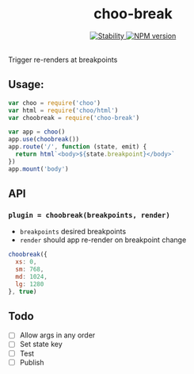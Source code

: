 <h1 align="center">choo-break</h1>

<div align="center">
  <a href="https://nodejs.org/api/documentation.html#documentation_stability_index">
    <img src="https://img.shields.io/badge/stability-experimental-orange.svg?style=flat-square" alt="Stability" />
  </a>
  <a href="https://www.npmjs.com/package/choo-break">
    <img src="https://img.shields.io/npm/v/choo-break.svg?style=flat-square" alt="NPM version" />
  </a>
</div>

<br />

Trigger re-renders at breakpoints

## Usage:

```js
var choo = require('choo')
var html = require('choo/html')
var choobreak = require('choo-break')

var app = choo()
app.use(choobreak())
app.route('/', function (state, emit) {
  return html`<body>${state.breakpoint}</body>`
})
app.mount('body')
```

## API

### `plugin = choobreak(breakpoints, render)`

- `breakpoints` desired breakpoints
- `render` should app re-render on breakpoint change

```js
choobreak({
  xs: 0,
  sm: 768,
  md: 1024,
  lg: 1280
}, true)
```

## Todo

- [ ] Allow args in any order
- [ ] Set state key
- [ ] Test
- [ ] Publish

